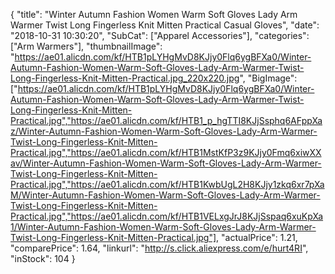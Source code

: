 {
	"title": "Winter Autumn Fashion Women Warm Soft Gloves Lady  Arm Warmer Twist Long Fingerless Knit Mitten Practical Casual Gloves",
	"date": "2018-10-31 10:30:20",
	"SubCat": ["Apparel Accessories"],
	"categories": ["Arm Warmers"],
	"thumbnailImage": "https://ae01.alicdn.com/kf/HTB1pLYHgMvD8KJjy0Flq6ygBFXa0/Winter-Autumn-Fashion-Women-Warm-Soft-Gloves-Lady-Arm-Warmer-Twist-Long-Fingerless-Knit-Mitten-Practical.jpg_220x220.jpg",
	"BigImage": ["https://ae01.alicdn.com/kf/HTB1pLYHgMvD8KJjy0Flq6ygBFXa0/Winter-Autumn-Fashion-Women-Warm-Soft-Gloves-Lady-Arm-Warmer-Twist-Long-Fingerless-Knit-Mitten-Practical.jpg","https://ae01.alicdn.com/kf/HTB1_p_hgTTI8KJjSsphq6AFppXaz/Winter-Autumn-Fashion-Women-Warm-Soft-Gloves-Lady-Arm-Warmer-Twist-Long-Fingerless-Knit-Mitten-Practical.jpg","https://ae01.alicdn.com/kf/HTB1MstKfP3z9KJjy0Fmq6xiwXXav/Winter-Autumn-Fashion-Women-Warm-Soft-Gloves-Lady-Arm-Warmer-Twist-Long-Fingerless-Knit-Mitten-Practical.jpg","https://ae01.alicdn.com/kf/HTB1KwbUgL2H8KJjy1zkq6xr7pXaM/Winter-Autumn-Fashion-Women-Warm-Soft-Gloves-Lady-Arm-Warmer-Twist-Long-Fingerless-Knit-Mitten-Practical.jpg","https://ae01.alicdn.com/kf/HTB1VELxgJrJ8KJjSspaq6xuKpXa1/Winter-Autumn-Fashion-Women-Warm-Soft-Gloves-Lady-Arm-Warmer-Twist-Long-Fingerless-Knit-Mitten-Practical.jpg"],
	"actualPrice": 1.21,
	"comparePrice": 1.64,
	"linkurl": "http://s.click.aliexpress.com/e/hurt4RI",
	"inStock": 104
}
